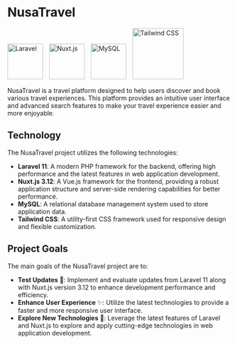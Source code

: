 <h1 align="left">
  NusaTravel
</h1>

<p align="left">
  <img src="https://img.shields.io/badge/-Laravel-FF2D20?logo=laravel&logoColor=white" alt="Laravel" width="80" style="margin-right: 10px;"/>
  <img src="https://img.shields.io/badge/-Nuxt.js-00C58E?logo=nuxt.js&logoColor=white" alt="Nuxt.js" width="80" style="margin-right: 10px;"/>
  <img src="https://img.shields.io/badge/-MySQL-00758F?logo=mysql&logoColor=white" alt="MySQL" width="80" style="margin-right: 10px;"/>
  <img src="https://img.shields.io/badge/-Tailwind_CSS-38B2AC?logo=tailwind-css&logoColor=white" alt="Tailwind CSS" width="115" style="margin-right: 10px;"/>
</p>

NusaTravel is a travel platform designed to help users discover and book various travel experiences. This platform provides an intuitive user interface and advanced search features to make your travel experience easier and more enjoyable.

## Technology

The NusaTravel project utilizes the following technologies:

- **Laravel 11**: A modern PHP framework for the backend, offering high performance and the latest features in web application development.
- **Nuxt.js 3.12**: A Vue.js framework for the frontend, providing a robust application structure and server-side rendering capabilities for better performance.
- **MySQL**: A relational database management system used to store application data.
- **Tailwind CSS**: A utility-first CSS framework used for responsive design and flexible customization.

## Project Goals

The main goals of the NusaTravel project are to:

- **Test Updates** 🚀: Implement and evaluate updates from Laravel 11 along with Nuxt.js version 3.12 to enhance development performance and efficiency.
- **Enhance User Experience** ✨: Utilize the latest technologies to provide a faster and more responsive user interface.
- **Explore New Technologies** 🧪: Leverage the latest features of Laravel and Nuxt.js to explore and apply cutting-edge technologies in web application development.
